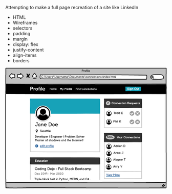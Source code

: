 Attempting to make a full page recreation of a site like LinkedIn
- HTML
- Wireframes
- selectors
- padding
- margin
- display: flex
- justify-content
- align-items
- borders

![Model](imgs/target_example.png)
